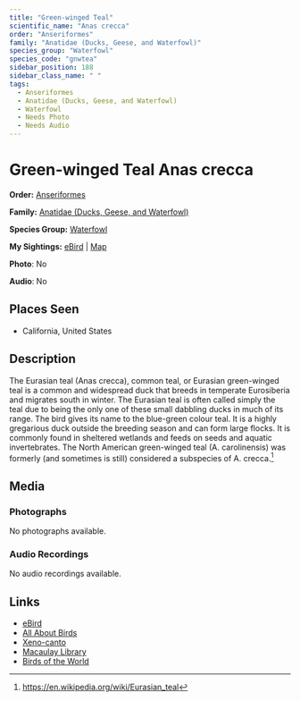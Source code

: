 ```yaml
---
title: "Green-winged Teal"
scientific_name: "Anas crecca"
order: "Anseriformes"
family: "Anatidae (Ducks, Geese, and Waterfowl)"
species_group: "Waterfowl"
species_code: "gnwtea"
sidebar_position: 188
sidebar_class_name: " "
tags: 
  - Anseriformes
  - Anatidae (Ducks, Geese, and Waterfowl)
  - Waterfowl
  - Needs Photo
  - Needs Audio
---
```


# Green-winged Teal <span className='sci_name'>Anas crecca</span>

**Order:** [Anseriformes](/tags/anseriformes)

**Family:** [Anatidae (Ducks, Geese, and Waterfowl)](/tags/anatidae-ducks-geese-and-waterfowl)

**Species Group:** [Waterfowl](/tags/waterfowl)

**My Sightings:** [eBird](https://ebird.org/lifelist?r=world&time=life&spp=gnwtea) | [Map](/map?species_code=gnwtea)

**Photo**: No 

**Audio**: No

## Places Seen

* California, United States

## Description
The Eurasian teal (Anas crecca), common teal, or Eurasian green-winged teal is a common and widespread duck that breeds in temperate Eurosiberia and migrates south in winter. The Eurasian teal is often called simply the teal due to being the only one of these small dabbling ducks in much of its range. The bird gives its name to the blue-green colour teal.
It is a highly gregarious duck outside the breeding season and can form large flocks. It is commonly found in sheltered wetlands and feeds on seeds and aquatic invertebrates. The North American green-winged teal (A. carolinensis) was formerly (and sometimes is still) considered a subspecies of A. crecca.[^1]

[^1]: https://en.wikipedia.org/wiki/Eurasian_teal

## Media
### Photographs
No photographs available.

### Audio Recordings
No audio recordings available.

## Links
* [eBird](https://ebird.org/species/gnwtea) 
* [All About Birds](https://www.allaboutbirds.org/guide/gnwtea) 
* [Xeno-canto](https://www.xeno-canto.org/species/anas-crecca) 
* [Macaulay Library](https://search.macaulaylibrary.org/catalog?taxonCode=gnwtea&sort=rating_rank_desc)
* [Birds of the World](https://birdsoftheworld.org/bow/species/gnwtea)

